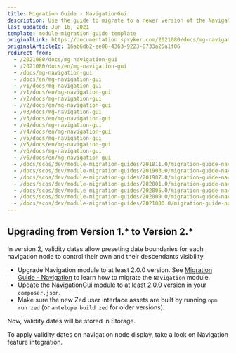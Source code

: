 ```yaml
---
title: Migration Guide - NavigationGui
description: Use the guide to migrate to a newer version of the NavigationGui module.
last_updated: Jun 16, 2021
template: module-migration-guide-template
originalLink: https://documentation.spryker.com/2021080/docs/mg-navigation-gui
originalArticleId: 16ab6db2-ee08-4363-9223-8733a25a1f06
redirect_from:
  - /2021080/docs/mg-navigation-gui
  - /2021080/docs/en/mg-navigation-gui
  - /docs/mg-navigation-gui
  - /docs/en/mg-navigation-gui
  - /v1/docs/mg-navigation-gui
  - /v1/docs/en/mg-navigation-gui
  - /v2/docs/mg-navigation-gui
  - /v2/docs/en/mg-navigation-gui
  - /v3/docs/mg-navigation-gui
  - /v3/docs/en/mg-navigation-gui
  - /v4/docs/mg-navigation-gui
  - /v4/docs/en/mg-navigation-gui
  - /v5/docs/mg-navigation-gui
  - /v5/docs/en/mg-navigation-gui
  - /v6/docs/mg-navigation-gui
  - /v6/docs/en/mg-navigation-gui
  - /docs/scos/dev/module-migration-guides/201811.0/migration-guide-navigationgui.html
  - /docs/scos/dev/module-migration-guides/201903.0/migration-guide-navigationgui.html
  - /docs/scos/dev/module-migration-guides/201907.0/migration-guide-navigationgui.html
  - /docs/scos/dev/module-migration-guides/202001.0/migration-guide-navigationgui.html
  - /docs/scos/dev/module-migration-guides/202005.0/migration-guide-navigationgui.html
  - /docs/scos/dev/module-migration-guides/202009.0/migration-guide-navigationgui.html
  - /docs/scos/dev/module-migration-guides/2021080.0/migration-guide-navigationgui.html
---
```


## Upgrading from Version 1.* to Version 2.*

In version 2, validity dates allow preseting date boundaries for each navigation node to control their own and their descendants visibility.

* Upgrade Navigation module to at least 2.0.0 version. See [Migration Guide - Navigation](/docs/scos/dev/module-migration-guides/{{page.version}}/migration-guide-navigation.html) to learn how to migrate the `Navigation` module.
* Update the NavigationGui module to at least 2.0.0 version in your `composer.json`.
* Make sure the new Zed user interface assets are built by running `npm run zed` (or `antelope build zed` for older versions).

Now, validity dates will be stored in Storage.

To apply validity dates on navigation node display, take a look on Navigation feature integration.

<!-- Last review date: Sep 21, 2017 by Karoly Gerner -->
